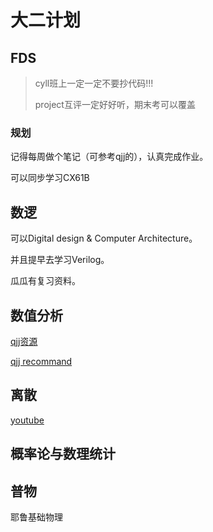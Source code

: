 # 大二计划

## FDS

>  cyll班上一定一定不要抄代码!!!
>
> project互评一定好好听，期末考可以覆盖

### 规划

记得每周做个笔记（可参考qjj的），认真完成作业。

可以同步学习CX61B



## 数逻

可以Digital design & Computer Architecture。

并且提早去学习Verilog。

瓜瓜有复习资料。





## 数值分析

[qjj资源](https://github.com/HobbitQia/ZJU-Courses-Resources/tree/master/%E6%95%B0%E5%80%BC%E5%88%86%E6%9E%90(NA))

 [qjj recommand](https://www.cc98.org/topic/5511167)





## 离散

 [youtube](https://www.youtube.com/watch?v=A3Ffwsnad0k&list=PLl-gb0E4MII28GykmtuBXNUNoej-vY5Rz&index=2)



## 概率论与数理统计





## 普物

耶鲁基础物理
